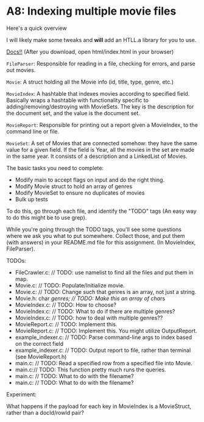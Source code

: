 # A8: Indexing multiple movie files

Here's a quick overview 

I will likely make some tweaks and **will** add an HTLL.a library for you to use. 

[Docs!!](html/index.html) (After you download, open html/index.html in your browser)


```FileParser```:
Responsible for reading in a file, checking for errors, and parse out movies.


```Movie```:
A struct holding all the Movie info (id, title, type, genre, etc.)


```MovieIndex```:
A hashtable that indexes movies according to specified field. Basically wraps a hashtable with functionality specific to adding/removing/destroying with MovieSets. The key is the description for the document set, and the value is the document set.


```MovieReport```:
Responsible for printing out a report given a MovieIndex, to the command line or file.


```MovieSet```:
A set of Movies that are connected somehow: they have the same value for a given field. If the field is Year, all the movies in the set are made in the same year. It consists of a description and a LinkedList of Movies.

The basic tasks you need to complete:

* Modify main to accept flags on input and do the right thing.
* Modify Movie struct to hold an array of genres
* Modify MovieSet to ensure no duplicates of movies
* Bulk up tests

To do this, go through each file, and identify the "TODO" tags (An easy way to do this might be to use grep). 

While you're going through the TODO tags, you'll see some questions where we ask you what to put somewhere. Collect those, and put them (with answers) in your README.md file for this assignment. (In MovieIndex, FileParser). 

TODOs: 

* FileCrawler.c:  // TODO: use namelist to find all the files and put them in map.
* Movie.c:  // TODO: Populate/Initialize movie.
* Movie.c:  // TODO: Change such that genres is an array, not just a string.
* Movie.h:    char *genres; // TODO: Make this an array of char*s
* MovieIndex.c:  // TODO: How to choose?
* MovieIndex.c:        // TODO: What to do if there are multiple genres?
* MovieIndex.c:      // TODO: how to deal with multiple genres??
* MovieReport.c:  // TODO: Implement this.
* MovieReport.c:  // TODO: Implement this. You might utilize OutputReport.
* example_indexer.c:  // TODO: Parse command-line args to index based on the correct field
* example_indexer.c:  // TODO: Output report to file, rather than terminal (see MovieReport.h)
* main.c:  // TODO: Read a specified row from a specified file into Movie.
* main.c:// TODO: This function pretty much runs the queries.
* main.c:      // TODO: What to do with the filename?
* main.c:    // TODO: What to do with the filename?

Experiment: 

What happens if the payload for each key in MovieIndex is a MovieStruct, rather than a docId/rowId pair? 




